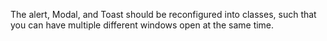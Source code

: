 The alert, Modal, and Toast should be reconfigured into classes, such that you can have multiple different windows open at the same time.